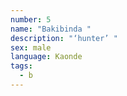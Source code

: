 ```yaml
---
number: 5
name: "Bakibinda "
description: "‘hunter’ "
sex: male
language: Kaonde
tags:
  - b
---
```

